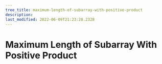 ```yaml
---
tree_title: maximum-length-of-subarray-with-positive-product
description: 
last_modified: 2022-06-09T21:23:28.2328
---
```


# Maximum Length of Subarray With Positive Product
